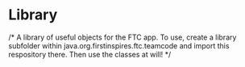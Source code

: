 # Library
/* A library of useful objects for the FTC app.  To use, create a library subfolder within java.org.firstinspires.ftc.teamcode and import this respository there.  Then use the classes at will!
 */
 
